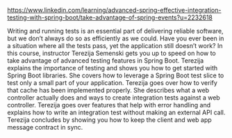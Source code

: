 https://www.linkedin.com/learning/advanced-spring-effective-integration-testing-with-spring-boot/take-advantage-of-spring-events?u=2232618

Writing and running tests is an essential part of delivering reliable software, but we don’t always do so as efficiently as we could. Have you ever been in a situation where all the tests pass, yet the application still doesn’t work? In this course, instructor Terezija Semenski gets you up to speed on how to take advantage of advanced testing features in Spring Boot. Terezija explains the importance of testing and shows you how to get started with Spring Boot libraries. She covers how to leverage a Spring Boot test slice to test only a small part of your application. Terezija goes over how to verify that cache has been implemented properly. She describes what a web controller actually does and ways to create integration tests against a web controller. Terezija goes over features that help with error handling and explains how to write an integration test without making an external API call. Terezija concludes by showing you how to keep the client and web app message contract in sync.